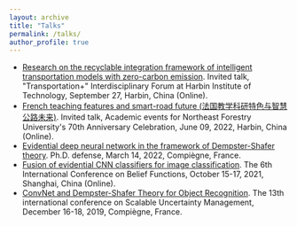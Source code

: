 ```yaml
---
layout: archive
title: "Talks"
permalink: /talks/
author_profile: true
---
```


*  [Research on the recyclable integration framework of intelligent transportation models with zero-carbon emission](https://github.com/tongzheng1992/tongzheng1992.github.io/blob/master/pdf_slides/HIT2022.pdf). Invited talk, "Transportation+" Interdisciplinary Forum at Harbin Institute of Technology, September 27, Harbin, China (Online).
*  [French teaching features and smart-road future (法国教学科研特色与智慧公路未来)](https://github.com/tongzheng1992/tongzheng1992.github.io/blob/master/pdf_slides/NFU70_slides.pdf). Invited talk, Academic events for Northeast Forestry University's 70th Anniversary Celebration, June 09, 2022, Harbin, China (Online).
*  [Evidential deep neural network in the framework of Dempster-Shafer theory](https://github.com/tongzheng1992/tongzheng1992.github.io/blob/master/pdf_slides/phd_slides.pdf). Ph.D. defense, March 14, 2022, Compiègne, France.
*  [Fusion of evidential CNN classifiers for image classification](https://github.com/tongzheng1992/tongzheng1992.github.io/blob/master/pdf_slides/BF2021.pdf). The 6th International Conference on Belief Functions, October 15-17, 2021, Shanghai, China (Online).
*  [ConvNet and Dempster-Shafer Theory for Object Recognition](https://github.com/tongzheng1992/tongzheng1992.github.io/blob/master/pdf_slides/sum2019.pdf). The 13th international conference on Scalable Uncertainty Management, December 16-18, 2019, Compiègne, France.
